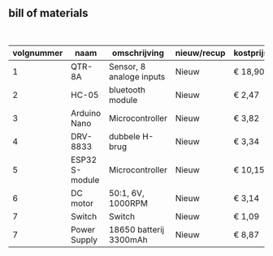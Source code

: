 ## bill of materials
<br />

|volgnummer|naam|omschrijving|nieuw/recup|kostprijs/stuk|aantal|subtotaal|
|----------|----|------------|-----------|---------|------|---------|
|         1| QTR-8A | Sensor, 8 analoge inputs | Nieuw | € 18,90 | 1 | € 18,90 |
|         2| HC-05 | bluetooth module | Nieuw | € 2,47 | 1 | € 2,47 |
|         3| Arduino Nano | Microcontroller | Nieuw | € 3,82 | 1 | € 3,82 |
|         4| DRV-8833 | dubbele H-brug | Nieuw | € 3,34 | 1 | € 3,34 |
|         5| ESP32 S-module | Microcontroller | Nieuw | € 10,15 | 1 | € 10,15 |
|         6| DC motor | 50:1, 6V, 1000RPM | Nieuw | € 3,14 | 1 | € 13,84 |
|         7| Switch | Switch | Nieuw | € 1,09 | 1 | € 1,09 |
|         7| Power Supply | 18650 batterij 3300mAh | Nieuw | € 8,87 | 2 | € 17,64 |
